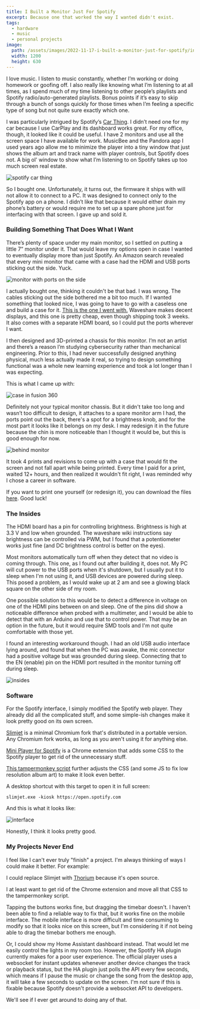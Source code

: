 ```yaml
---
title: I Built a Monitor Just For Spotify
excerpt: Because one that worked the way I wanted didn't exist.
tags:
  - hardware
  - music
  - personal projects
image:
  path: /assets/images/2022-11-17-i-built-a-monitor-just-for-spotify/interface.jpg
  width: 1200
  height: 630
---
```


I love music. I listen to music constantly, whether I’m working or doing homework or goofing off. I also really like knowing what I’m listening to at all times, as I spend much of my time listening to other people’s playlists and Spotify radio/auto-generated playlists. Bonus points if it’s easy to skip through a bunch of songs quickly for those times when I’m feeling a specific type of song but not quite sure exactly which one.


I was particularly intrigued by Spotify’s [Car Thing](https://carthing.spotify.com/). I didn’t need one for my car because I use CarPlay and its dashboard works great. For my office, though, it looked like it could be useful. I have 2 monitors and use all the screen space I have available for work. MusicBee and the Pandora app I used years ago allow me to minimize the player into a tiny window that just shows the album art and track name with player controls, but Spotify does not. A big ol' window to show what I’m listening to on Spotify takes up too much screen real estate.

![spotify car thing](/assets/images/2022-11-17-i-built-a-monitor-just-for-spotify/carthing.jpg)

So I bought one. Unfortunately, it turns out, the firmware it ships with will not allow it to connect to a PC. It was designed to connect only to the Spotify app on a phone. I didn’t like that because it would either drain my phone’s battery or would require me to set up a spare phone just for interfacing with that screen. I gave up and sold it.

### Building Something That Does What I Want

There’s plenty of space under my main monitor, so I settled on putting a little 7” monitor under it. That would leave my options open in case I wanted to eventually display more than just Spotify. An Amazon search revealed that every mini monitor that came with a case had the HDMI and USB ports sticking out the side. Yuck.

![monitor with ports on the side](/assets/images/2022-11-17-i-built-a-monitor-just-for-spotify/amazon-prebuilt-monitor.png)

I actually bought one, thinking it couldn't be that bad. I was wrong. The cables sticking out the side bothered me a bit too much. If I wanted something that looked nice, I was going to have to go with a caseless one and build a case for it. [This is the one I went with.](https://a.co/d/4XXSw9p) Waveshare makes decent displays, and this one is pretty cheap, even though shipping took 3 weeks. It also comes with a separate HDMI board, so I could put the ports wherever I want.

I then designed and 3D-printed a chassis for this monitor. I’m not an artist and there’s a reason I’m studying cybersecurity rather than mechanical engineering. Prior to this, I had never successfully designed anything physical, much less actually made it real, so trying to design something functional was a whole new learning experience and took a lot longer than I was expecting.

This is what I came up with:

![case in fusion 360](/assets/images/2022-11-17-i-built-a-monitor-just-for-spotify/case-fusion-360.png)

Definitely not your typical monitor chassis. But it didn't take too long and wasn’t too difficult to design, it attaches to a spare monitor arm I had, the ports point out the back, there's a spot for a brightness knob, and for the most part it looks like it belongs on my desk. I may redesign it in the future because the chin is more noticeable than I thought it would be, but this is good enough for now.

![behind monitor](/assets/images/2022-11-17-i-built-a-monitor-just-for-spotify/behind-monitor.jpg)

It took 4 prints and revisions to come up with a case that would fit the screen and not fall apart while being printed. Every time I paid for a print, waited 12+ hours, and then realized it wouldn't fit right, I was reminded why I chose a career in software.

If you want to print one yourself (or redesign it), you can download the files [here](https://github.com/jbschooley/SpotifyMonitor/tree/main/Case). Good luck!

### The Insides

The HDMI board has a pin for controlling brightness. Brightness is high at 3.3 V and low when grounded. The waveshare wiki instructions say brightness can be controlled via PWM, but I found that a potentiometer works just fine (and DC brightness control is better on the eyes).

Most monitors automatically turn off when they detect that no video is coming through. This one, as I found out after building it, does not. My PC will cut power to the USB ports when it's shutdown, but I usually put it to sleep when I'm not using it, and USB devices are powered during sleep. This posed a problem, as I would wake up at 2 am and see a glowing black square on the other side of my room.

One possible solution to this would be to detect a difference in voltage on one of the HDMI pins between on and sleep. One of the pins did show a noticeable difference when probed with a multimeter, and I would be able to detect that with an Arduino and use that to control power. That may be an option in the future, but it would require SMD tools and I'm not quite comfortable with those yet.

I found an interesting workaround though. I had an old USB audio interface lying around, and found that when the PC was awake, the mic connector had a positive voltage but was grounded during sleep. Connecting that to the EN (enable) pin on the HDMI port resulted in the monitor turning off during sleep.

![insides](/assets/images/2022-11-17-i-built-a-monitor-just-for-spotify/insides.jpg)

### Software

For the Spotify interface, I simply modified the Spotify web player. They already did all the complicated stuff, and some simple-ish changes make it look pretty good on its own screen.

[Slimjet](https://www.slimjet.com/) is a minimal Chromium fork that's distributed in a portable version. Any Chromium fork works, as long as you aren't using it for anything else.

[Mini Player for Spotify](https://chrome.google.com/webstore/detail/mini-player-for-spotify/mjjeebakniihklfggnacbigighgildlo?hl=en) is a Chrome extension that adds some CSS to the Spotify player to get rid of the unnecessary stuff.

[This tampermonkey script](https://github.com/jbschooley/SpotifyMonitor/blob/main/SpotifyCSS.js) further adjusts the CSS (and some JS to fix low resolution album art) to make it look even better.

A desktop shortcut with this target to open it in full screen:
```
slimjet.exe -kiosk https://open.spotify.com
```

And this is what it looks like:

![interface](/assets/images/2022-11-17-i-built-a-monitor-just-for-spotify/interface.jpg)

Honestly, I think it looks pretty good.

### My Projects Never End

I feel like I can't ever truly "finish" a project. I'm always thinking of ways I could make it better. For example:

I could replace Slimjet with [Thorium](https://thorium.rocks/) because it's open source.

I at least want to get rid of the Chrome extension and move all that CSS to the tampermonkey script.

Tapping the buttons works fine, but dragging the timebar doesn't. I haven't been able to find a reliable way to fix that, but it works fine on the mobile interface. The mobile interface is more difficult and time consuming to modify so that it looks nice on this screen, but I'm considering it if not being able to drag the timebar bothers me enough.

Or, I could show my Home Assistant dashboard instead. That would let me easily control the lights in my room too. However, the Spotify HA plugin currently makes for a poor user experience. The official player uses a websocket for instant updates whenever another device changes the track or playback status, but the HA plugin just polls the API every few seconds, which means if I pause the music or change the song from the desktop app, it will take a few seconds to update on the screen. I'm not sure if this is fixable because Spotify doesn't provide a websocket API to developers.

We'll see if I ever get around to doing any of that.
